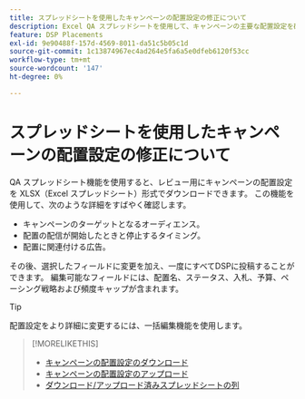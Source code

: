```yaml
---
title: スプレッドシートを使用したキャンペーンの配置設定の修正について
description: Excel QA スプレッドシートを使用して、キャンペーンの主要な配置設定を確認および編集する方法について説明します。
feature: DSP Placements
exl-id: 9e90488f-157d-4569-8011-da51c5b05c1d
source-git-commit: 1c13874967ec4ad264e5fa6a5e0dfeb6120f53cc
workflow-type: tm+mt
source-wordcount: '147'
ht-degree: 0%

---
```


# スプレッドシートを使用したキャンペーンの配置設定の修正について

QA スプレッドシート機能を使用すると、レビュー用にキャンペーンの配置設定を XLSX（Excel スプレッドシート）形式でダウンロードできます。 この機能を使用して、次のような詳細をすばやく確認します。

* キャンペーンのターゲットとなるオーディエンス。
* 配置の配信が開始したときと停止するタイミング。
* 配置に関連付ける広告。

その後、選択したフィールドに変更を加え、一度にすべてDSPに投稿することができます。 編集可能なフィールドには、配置名、ステータス、入札、予算、ペーシング戦略および頻度キャップが含まれます。

>[!TIP]
>
>配置設定をより詳細に変更するには、一括編集機能を使用します。<!-- add link once we have help on it -->

>[!MORELIKETHIS]
>
>* [キャンペーンの配置設定のダウンロード](qa-sheet-download.md)
>* [キャンペーンの配置設定のアップロード](qa-sheet-upload.md)
>* [ダウンロード/アップロード済みスプレッドシートの列](qa-sheet-columns.md)

